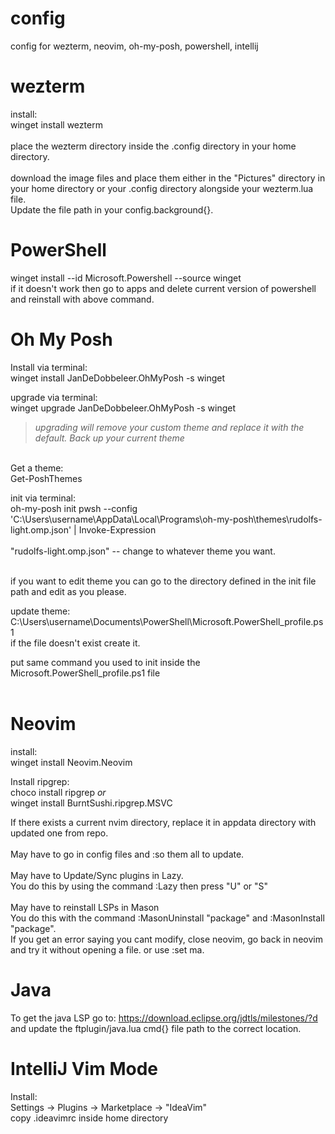 # config
config for wezterm, neovim, oh-my-posh, powershell, intellij

# wezterm
install:<br>
winget install wezterm<br><br>
place the wezterm directory inside the .config directory in your home directory.<br><br>
download the image files and place them either in the "Pictures" directory in your home directory or your .config directory alongside your wezterm.lua file.<br>
Update the file path in your config.background{}.

# PowerShell
winget install --id Microsoft.Powershell --source winget<br>
if it doesn't work then go to apps and delete current version of powershell and reinstall with above command.

# Oh My Posh
Install via terminal:<br>
winget install JanDeDobbeleer.OhMyPosh -s winget

upgrade via terminal:<br>
winget upgrade JanDeDobbeleer.OhMyPosh -s winget<br>
>*upgrading will remove your custom theme and replace it with the default. Back up your current theme*

<br>Get a theme:<br>
Get-PoshThemes

init via terminal:<br>
oh-my-posh init pwsh --config 'C:\Users\username\AppData\Local\Programs\oh-my-posh\themes\rudolfs-light.omp.json' | Invoke-Expression <br><br>
"rudolfs-light.omp.json" -- change to whatever theme you want.<br><br>

if you want to edit theme you can go to the directory defined in the init file path and edit as you please.

update theme:<br>
C:\Users\username\Documents\PowerShell\Microsoft.PowerShell_profile.ps1<br>
if the file doesn't exist create it.<br>

put same command you used to init inside the Microsoft.PowerShell_profile.ps1 file<br><br>


# Neovim
install:<br>
winget install Neovim.Neovim

Install ripgrep:<br>
choco install ripgrep *or*<br>
winget install BurntSushi.ripgrep.MSVC

If there exists a current nvim directory, replace it in appdata directory with updated one from repo.<br><br>
May have to go in config files and :so them all to update.<br><br>
May have to Update/Sync plugins in Lazy.<br> 
  You do this by using the command :Lazy then press "U" or "S" <br><br>
May have to reinstall LSPs in Mason<br>
  You do this with the command :MasonUninstall "package" and :MasonInstall "package".<br>
  If you get an error saying you cant modify, close neovim, go back in neovim and try it without opening a file. or use :set ma.

# Java
To get the java LSP go to: https://download.eclipse.org/jdtls/milestones/?d and update the ftplugin/java.lua cmd{} file path to the correct location.

# IntelliJ Vim Mode
Install:<br>
Settings -> Plugins -> Marketplace -> "IdeaVim"<br>
copy .ideavimrc inside home directory
